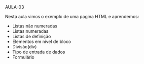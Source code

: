AULA-03

Nesta aula vimos o exemplo de uma pagina HTML e aprendemos:
- Listas não numeradas 
- Listas numeradas 
- Listas de definição 
- Elementos em nivel de bloco
- Divisão(div)
- Tipo de entrada de dados 
- Formulário

